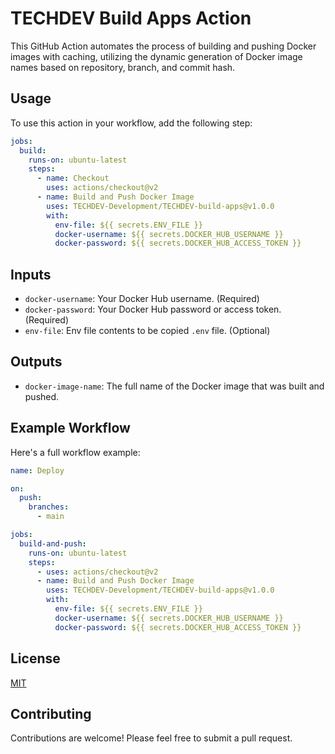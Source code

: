 # TECHDEV Build Apps Action

This GitHub Action automates the process of building and pushing Docker images
with caching, utilizing the dynamic generation of Docker image names based on
repository, branch, and commit hash.

## Usage

To use this action in your workflow, add the following step:

```yaml
jobs:
  build:
    runs-on: ubuntu-latest
    steps:
      - name: Checkout
        uses: actions/checkout@v2
      - name: Build and Push Docker Image
        uses: TECHDEV-Development/TECHDEV-build-apps@v1.0.0
        with:
          env-file: ${{ secrets.ENV_FILE }}
          docker-username: ${{ secrets.DOCKER_HUB_USERNAME }}
          docker-password: ${{ secrets.DOCKER_HUB_ACCESS_TOKEN }}
```

## Inputs

- `docker-username`: Your Docker Hub username. (Required)
- `docker-password`: Your Docker Hub password or access token. (Required)
- `env-file`: Env file contents to be copied `.env` file. (Optional)

## Outputs

- `docker-image-name`: The full name of the Docker image that was built and
  pushed.

## Example Workflow

Here's a full workflow example:

```yaml
name: Deploy

on:
  push:
    branches:
      - main

jobs:
  build-and-push:
    runs-on: ubuntu-latest
    steps:
      - uses: actions/checkout@v2
      - name: Build and Push Docker Image
        uses: TECHDEV-Development/TECHDEV-build-apps@v1.0.0
        with:
          env-file: ${{ secrets.ENV_FILE }}
          docker-username: ${{ secrets.DOCKER_HUB_USERNAME }}
          docker-password: ${{ secrets.DOCKER_HUB_ACCESS_TOKEN }}
```

## License

[MIT](LICENSE.md)

## Contributing

Contributions are welcome! Please feel free to submit a pull request.
